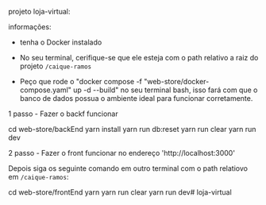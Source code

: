 projeto loja-virtual:

informações:

- tenha o Docker instalado 

- No seu terminal, cerifique-se que ele esteja com o path relativo a raiz do projeto `/caique-ramos`

- Peço que rode o "docker compose -f "web-store/docker-compose.yaml" up -d --build" no seu terminal bash, isso fará com que o banco de dados possua o ambiente ideal para funcionar corretamente.


1 passo - Fazer o backf funcionar

cd web-store/backEnd
yarn install
yarn run db:reset
yarn run clear
yarn run dev


2 passo - Fazer o front funcionar no endereço 'http://localhost:3000'

Depois siga os seguinte comando em outro terminal com o path relatiovo em `/caique-ramos`:

cd web-store/frontEnd
yarn
yarn run clear
yarn run dev# loja-virtual
